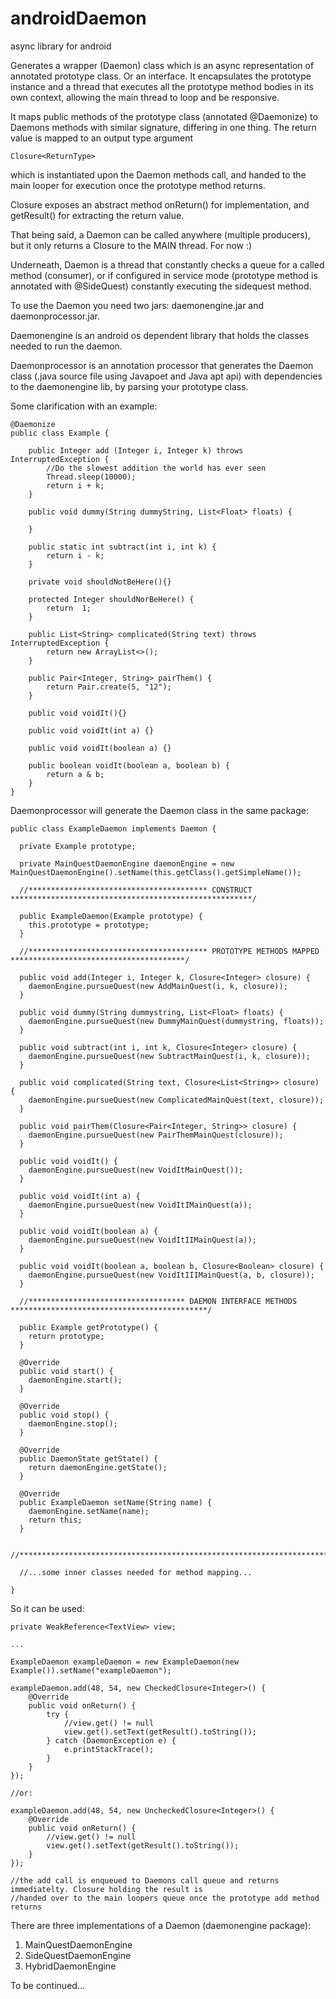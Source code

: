 # androidDaemon
async library for android


Generates a wrapper (Daemon) class which is an async representation of annotated prototype class. Or an interface.
It encapsulates the prototype instance and a thread that executes all the prototype method bodies in its own context,
allowing the main thread to loop and be responsive.

It maps public methods of the prototype class (annotated @Daemonize) to Daemons methods with similar signature,
differing in one thing. The return value is mapped to an output type argument
   
    Closure<ReturnType> 
    
which is instantiated upon the Daemon methods call, and handed to the main looper for execution once the prototype
method returns.
    
Closure exposes an abstract method onReturn() for implementation, and getResult() for extracting the return value.

That being said, a Daemon can be called anywhere (multiple producers), but it only returns a Closure to the MAIN thread.
For now :)

Underneath, Daemon is a thread that constantly checks a queue for a called method (consumer), or if configured in service 
mode (prototype method is annotated with @SideQuest) constantly executing the sidequest method.

To use the Daemon you need two jars: daemonengine.jar and daemonprocessor.jar.

Daemonengine is an android os dependent library that holds the classes needed to run the daemon.

Daemonprocessor is an annotation processor that generates the Daemon class (.java source file using Javapoet and Java apt 
api) with dependencies to the daemonengine lib, by parsing your prototype class.

Some clarification with an example:

    @Daemonize
    public class Example {

        public Integer add (Integer i, Integer k) throws InterruptedException {
            //Do the slowest addition the world has ever seen
            Thread.sleep(10000);
            return i + k;
        }

        public void dummy(String dummyString, List<Float> floats) {

        }

        public static int subtract(int i, int k) {
            return i - k;
        }

        private void shouldNotBeHere(){}

        protected Integer shouldNorBeHere() {
            return  1;
        }

        public List<String> complicated(String text) throws InterruptedException {
            return new ArrayList<>();
        }

        public Pair<Integer, String> pairThem() {
            return Pair.create(5, "12");
        }

        public void voidIt(){}

        public void voidIt(int a) {}

        public void voidIt(boolean a) {}

        public boolean voidIt(boolean a, boolean b) {
            return a & b;
        }
    }

Daemonprocessor will generate the Daemon class in the same package:

    public class ExampleDaemon implements Daemon {

      private Example prototype;

      private MainQuestDaemonEngine daemonEngine = new MainQuestDaemonEngine().setName(this.getClass().getSimpleName());

      //**************************************** CONSTRUCT ******************************************************/

      public ExampleDaemon(Example prototype) {
        this.prototype = prototype;
      }

      //**************************************** PROTOTYPE METHODS MAPPED ***************************************/

      public void add(Integer i, Integer k, Closure<Integer> closure) {
        daemonEngine.pursueQuest(new AddMainQuest(i, k, closure));
      }

      public void dummy(String dummystring, List<Float> floats) {
        daemonEngine.pursueQuest(new DummyMainQuest(dummystring, floats));
      }

      public void subtract(int i, int k, Closure<Integer> closure) {
        daemonEngine.pursueQuest(new SubtractMainQuest(i, k, closure));
      }

      public void complicated(String text, Closure<List<String>> closure) {
        daemonEngine.pursueQuest(new ComplicatedMainQuest(text, closure));
      }

      public void pairThem(Closure<Pair<Integer, String>> closure) {
        daemonEngine.pursueQuest(new PairThemMainQuest(closure));
      }

      public void voidIt() {
        daemonEngine.pursueQuest(new VoidItMainQuest());
      }

      public void voidIt(int a) {
        daemonEngine.pursueQuest(new VoidItIMainQuest(a));
      }

      public void voidIt(boolean a) {
        daemonEngine.pursueQuest(new VoidItIIMainQuest(a));
      }

      public void voidIt(boolean a, boolean b, Closure<Boolean> closure) {
        daemonEngine.pursueQuest(new VoidItIIIMainQuest(a, b, closure));
      }

      //*********************************** DAEMON INTERFACE METHODS ********************************************/

      public Example getPrototype() {
        return prototype;
      }

      @Override
      public void start() {
        daemonEngine.start();
      }

      @Override
      public void stop() {
        daemonEngine.stop();
      }

      @Override
      public DaemonState getState() {
        return daemonEngine.getState();
      }

      @Override
      public ExampleDaemon setName(String name) {
        daemonEngine.setName(name);
        return this;
      }

      //********************************************************************************************************/

      //...some inner classes needed for method mapping...

    }

So it can be used:

    private WeakReference<TextView> view;

    ...

    ExampleDaemon exampleDaemon = new ExampleDaemon(new Example()).setName("exampleDaemon");

    exampleDaemon.add(48, 54, new CheckedClosure<Integer>() {
        @Override
        public void onReturn() {
            try {
                //view.get() != null
                view.get().setText(getResult().toString());
            } catch (DaemonException e) {
                e.printStackTrace();
            }
        }
    });
    
    //or:
    
    exampleDaemon.add(48, 54, new UncheckedClosure<Integer>() {
        @Override
        public void onReturn() {
            //view.get() != null
            view.get().setText(getResult().toString());
        }
    });
    
    //the add call is enqueued to Daemons call queue and returns immediatelty. Closure holding the result is
    //handed over to the main loopers queue once the prototype add method returns

There are three implementations of a Daemon (daemonengine package):
1. MainQuestDaemonEngine
2. SideQuestDaemonEngine
3. HybridDaemonEngine

To be continued...
